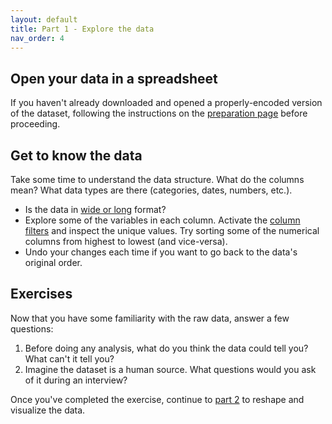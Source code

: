 ```yaml
---
layout: default
title: Part 1 - Explore the data
nav_order: 4
---
```


## Open your data in a spreadsheet
If you haven't already downloaded and opened a properly-encoded version of the dataset, following the instructions on the [preparation page](preparation#get-the-data) before proceeding. 

## Get to know the data
Take some time to understand the data structure. What do the columns mean? What data types are there (categories, dates, numbers, etc.). 
* Is the data in [wide or long](https://www.theanalysisfactor.com/wide-and-long-data/) format?
* Explore some of the variables in each column. Activate the [column filters](https://support.google.com/docs/answer/3540681?co=GENIE.Platform%3DDesktop&hl=en) and inspect the unique values. Try sorting some of the numerical columns from highest to lowest (and vice-versa).
* Undo your changes each time if you want to go back to the data's original order.

## Exercises

Now that you have some familiarity with the raw data, answer a few questions:
1. Before doing any analysis, what do you think the data could tell you? What can't it tell you?
2. Imagine the dataset is a human source. What questions would you ask of it during an interview?


Once you've completed the exercise, continue to [part 2](part2) to reshape and visualize the data.




<!--


## Workshop recording

<iframe height="480" width="853" allowfullscreen frameborder=0 src="https://echo360.ca/media/4378b2ec-7d0c-4632-a1e4-5a8076a494da/public?autoplay=false&automute=false"></iframe>

View the original [here](https://echo360.ca/media/4378b2ec-7d0c-4632-a1e4-5a8076a494da/public).


## Workshop slides

<div style="position:relative;padding-top:66.25%;">
<iframe src="//docs.google.com/viewer?url=https://github.com/scds/intro-tableau/raw/main/assets/docs/tableau_20201118.pdf?dl=0&hl=en_US&embedded=true" class="gde-frame" style="position:absolute;top:0;left:0;width:100%;height:100%;border:none;" scrolling="no"></iframe>
</div>
[Download as a PDF](https://github.com/scds/intro-tableau/raw/main/assets/docs/tableau_20201118.pdf)
<br>

## Worksheets
**Coming soon!**


-->
